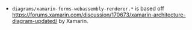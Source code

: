 
- `diagrams/xamarin-forms-webassembly-renderer.*` is based off https://forums.xamarin.com/discussion/170673/xamarin-architecture-diagram-updated/ by Xamarin.
